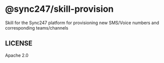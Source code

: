 # @sync247/skill-provision

Skill for the Sync247 platform for provisioning new SMS/Voice numbers and corresponding teams/channels

## LICENSE

Apache 2.0
